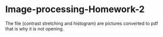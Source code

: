 # Image-processing-Homework-2
The file (contrast stretching and histogram) are pictures converted to pdf that is why it is not opening.
